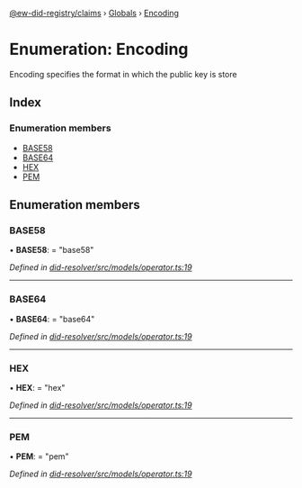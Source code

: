 [@ew-did-registry/claims](../README.md) › [Globals](../globals.md) › [Encoding](encoding.md)

# Enumeration: Encoding

Encoding specifies the format in which the public key is store

## Index

### Enumeration members

* [BASE58](encoding.md#base58)
* [BASE64](encoding.md#base64)
* [HEX](encoding.md#hex)
* [PEM](encoding.md#pem)

## Enumeration members

###  BASE58

• **BASE58**: = "base58"

*Defined in [did-resolver/src/models/operator.ts:19](https://github.com/energywebfoundation/ew-did-registry/blob/f9a1db1/packages/did-resolver/src/models/operator.ts#L19)*

___

###  BASE64

• **BASE64**: = "base64"

*Defined in [did-resolver/src/models/operator.ts:19](https://github.com/energywebfoundation/ew-did-registry/blob/f9a1db1/packages/did-resolver/src/models/operator.ts#L19)*

___

###  HEX

• **HEX**: = "hex"

*Defined in [did-resolver/src/models/operator.ts:19](https://github.com/energywebfoundation/ew-did-registry/blob/f9a1db1/packages/did-resolver/src/models/operator.ts#L19)*

___

###  PEM

• **PEM**: = "pem"

*Defined in [did-resolver/src/models/operator.ts:19](https://github.com/energywebfoundation/ew-did-registry/blob/f9a1db1/packages/did-resolver/src/models/operator.ts#L19)*
